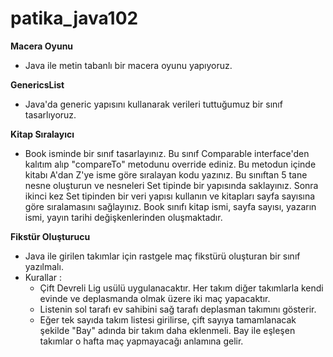 # patika_java102
**Macera Oyunu**
* Java ile metin tabanlı bir macera oyunu yapıyoruz.

**GenericsList**
* Java'da generic yapısını kullanarak verileri tuttuğumuz bir sınıf tasarlıyoruz.

**Kitap Sıralayıcı**
* Book isminde bir sınıf tasarlayınız. Bu sınıf Comparable interface'den kalıtım alıp "compareTo" metodunu override ediniz. Bu metodun içinde kitabı A'dan Z'ye isme göre sıralayan kodu yazınız. Bu sınıftan 5 tane nesne oluşturun ve nesneleri Set tipinde bir yapısında saklayınız. Sonra ikinci kez Set tipinden bir veri yapısı kullanın ve kitapları sayfa sayısına göre sıralamasını sağlayınız. Book sınıfı kitap ismi, sayfa sayısı, yazarın ismi, yayın tarihi değişkenlerinden oluşmaktadır.

**Fikstür Oluşturucu**
* Java ile girilen takımlar için rastgele maç fikstürü oluşturan bir sınıf yazılmalı.
* Kurallar :
  * Çift Devreli Lig usülü uygulanacaktır. Her takım diğer takımlarla kendi evinde ve deplasmanda olmak üzere iki maç yapacaktır.
  * Listenin sol tarafı ev sahibini sağ tarafı deplasman takımını gösterir.
  * Eğer tek sayıda takım listesi girilirse, çift sayıya tamamlanacak şekilde "Bay" adında bir takım daha eklenmeli. Bay ile eşleşen takımlar o hafta maç yapmayacağı anlamına gelir.
